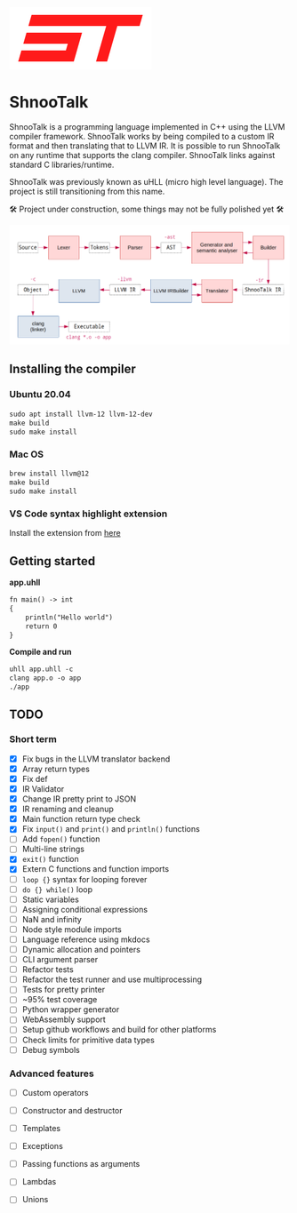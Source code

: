 ![](logo.png)

# ShnooTalk 
ShnooTalk is a programming language implemented in C++ using the LLVM compiler framework. ShnooTalk works by being compiled to a custom IR format and then translating that to LLVM IR. It is possible to run ShnooTalk on any runtime that supports the clang compiler. ShnooTalk links against standard C libraries/runtime.

ShnooTalk was previously known as uHLL (micro high level language). The project is still transitioning from this name.

🛠️ Project under construction, some things may not be fully polished yet 🛠️

![](blockdiag.png)

## Installing the compiler

### Ubuntu 20.04 
```
sudo apt install llvm-12 llvm-12-dev
make build
sudo make install
```

### Mac OS
```
brew install llvm@12
make build
sudo make install
```

### VS Code syntax highlight extension

Install the extension from [here](https://marketplace.visualstudio.com/items?itemName=RainingComputers.shnootalk-vscode) 

## Getting started

**app.uhll**
```
fn main() -> int
{
    println("Hello world")
    return 0
}
```

**Compile and run**
```
uhll app.uhll -c
clang app.o -o app
./app
```
## TODO

### Short term

- [x] Fix bugs in the LLVM translator backend
- [x] Array return types
- [x] Fix def
- [x] IR Validator
- [x] Change IR pretty print to JSON
- [x] IR renaming and cleanup
- [x] Main function return type check
- [x] Fix `input()` and `print()` and `println()` functions
- [ ] Add `fopen()` function
- [ ] Multi-line strings
- [x] `exit()` function
- [x] Extern C functions and function imports
- [ ] `loop {}` syntax for looping forever
- [ ] `do {} while()` loop
- [ ] Static variables
- [ ] Assigning conditional expressions
- [ ] NaN and infinity
- [ ] Node style module imports
- [ ] Language reference using mkdocs
- [ ] Dynamic allocation and pointers
- [ ] CLI argument parser
- [ ] Refactor tests
- [ ] Refactor the test runner and use multiprocessing
- [ ] Tests for pretty printer
- [ ] ~95% test coverage
- [ ] Python wrapper generator
- [ ] WebAssembly support
- [ ] Setup github workflows and build for other platforms
- [ ] Check limits for primitive data types
- [ ] Debug symbols

### Advanced features

- [ ] Custom operators
- [ ] Constructor and destructor
- [ ] Templates
- [ ] Exceptions
- [ ] Passing functions as arguments
- [ ] Lambdas
- [ ] Unions

